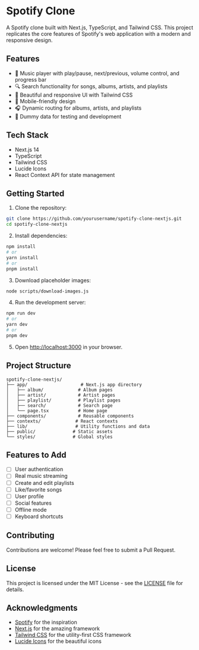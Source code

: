 # Spotify Clone

A Spotify clone built with Next.js, TypeScript, and Tailwind CSS. This project replicates the core features of Spotify's web application with a modern and responsive design.

## Features

- 🎵 Music player with play/pause, next/previous, volume control, and progress bar
- 🔍 Search functionality for songs, albums, artists, and playlists
- 🎨 Beautiful and responsive UI with Tailwind CSS
- 📱 Mobile-friendly design
- 🎧 Dynamic routing for albums, artists, and playlists
- 🎼 Dummy data for testing and development

## Tech Stack

- Next.js 14
- TypeScript
- Tailwind CSS
- Lucide Icons
- React Context API for state management

## Getting Started

1. Clone the repository:

```bash
git clone https://github.com/yourusername/spotify-clone-nextjs.git
cd spotify-clone-nextjs
```

2. Install dependencies:

```bash
npm install
# or
yarn install
# or
pnpm install
```

3. Download placeholder images:

```bash
node scripts/download-images.js
```

4. Run the development server:

```bash
npm run dev
# or
yarn dev
# or
pnpm dev
```

5. Open [http://localhost:3000](http://localhost:3000) in your browser.

## Project Structure

```
spotify-clone-nextjs/
├── app/                    # Next.js app directory
│   ├── album/             # Album pages
│   ├── artist/            # Artist pages
│   ├── playlist/          # Playlist pages
│   ├── search/            # Search page
│   └── page.tsx           # Home page
├── components/            # Reusable components
├── contexts/             # React contexts
├── lib/                  # Utility functions and data
├── public/              # Static assets
└── styles/              # Global styles
```

## Features to Add

- [ ] User authentication
- [ ] Real music streaming
- [ ] Create and edit playlists
- [ ] Like/favorite songs
- [ ] User profile
- [ ] Social features
- [ ] Offline mode
- [ ] Keyboard shortcuts

## Contributing

Contributions are welcome! Please feel free to submit a Pull Request.

## License

This project is licensed under the MIT License - see the [LICENSE](LICENSE) file for details.

## Acknowledgments

- [Spotify](https://www.spotify.com) for the inspiration
- [Next.js](https://nextjs.org) for the amazing framework
- [Tailwind CSS](https://tailwindcss.com) for the utility-first CSS framework
- [Lucide Icons](https://lucide.dev) for the beautiful icons
